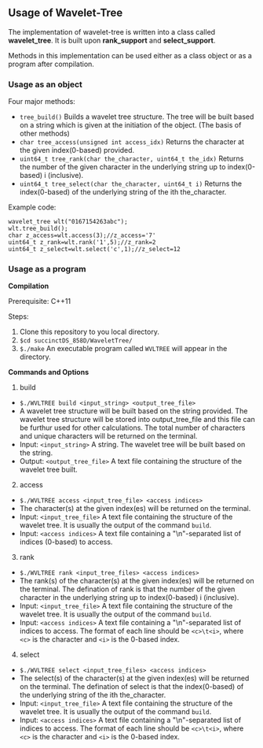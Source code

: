 ## Usage of Wavelet-Tree
The implementation of wavelet-tree is written into a class called **wavelet_tree**. It is built upon **rank_support** and **select_support**.

Methods in this implementation can be used either as a class object or as a program after compilation.

### Usage as an object

Four major methods:
- `tree_build()` Builds a wavelet tree structure. The tree will be built based on a string which is given at the initiation of the object. (The basis of other methods)
- `char tree_access(unsigned int access_idx)` Returns the character at the given index(0-based) provided.
- `uint64_t tree_rank(char the_character, uint64_t the_idx)` Returns the number of the given character in the underlying string up to index(0-based) i (inclusive).
- `uint64_t tree_select(char the_character, uint64_t i)` Returns the index(0-based) of the underlying string of the ith the_character.

Example code:
```
wavelet_tree wlt("0167154263abc");
wlt.tree_build();
char z_access=wlt.access(3);//z_access='7'
uint64_t z_rank=wlt.rank('1',5);//z_rank=2
uint64_t z_select=wlt.select('c',1);//z_select=12
```

### Usage as a program
**Compilation**

Prerequisite: C++11

Steps:
1. Clone this repository to you local directory.
2. `$cd succinctDS_858D/WaveletTree/`
3. `$./make` An executable program called `WVLTREE` will appear in the directory.

**Commands and Options**
1. build
  - `$./WVLTREE build <input_string> <output_tree_file>` 
  - A wavelet tree structure will be built based on the string provided. The wavelet tree structure will be stored into output_tree_file and this file can be furthur used for other calculations. The total number of characters and unique characters will be returned on the terminal.
  - Input: `<input_string>` A string. The wavelet tree will be built based on the string.
  - Output: `<output_tree_file>` A text file containing the structure of the wavelet tree built.
2. access
  - `$./WVLTREE access <input_tree_file> <access indices>` 
  - The character(s) at the given index(es) will be returned on the terminal.
  - Input: `<input_tree_file>` A text file containing the structure of the wavelet tree. It is usually the output of the command `build`.
  - Input: `<access indices>` A text file containing a "\n"-separated list of indices (0-based) to access.
3. rank
  - `$./WVLTREE rank <input_tree_files> <access indices>`
  - The rank(s) of the character(s) at the given index(es) will be returned on the terminal. The defination of rank is that the number of the given character in the underlying string up to index(0-based) i (inclusive).
  - Input: `<input_tree_file>` A text file containing the structure of the wavelet tree. It is usually the output of the command `build`.
  - Input: `<access indices>` A text file containing a "\n"-separated list of indices to access. The format of each line should be `<c>\t<i>`, where `<c>` is the character and `<i>` is the 0-based index.
4. select
  - `$./WVLTREE select <input_tree_files> <access indices>`
  - The select(s) of the character(s) at the given index(es) will be returned on the terminal. The defination of select is that the index(0-based) of the underlying string of the ith the_character.
  - Input: `<input_tree_file>` A text file containing the structure of the wavelet tree. It is usually the output of the command `build`.
  - Input: `<access indices>` A text file containing a "\n"-separated list of indices to access. The format of each line should be `<c>\t<i>`, where `<c>` is the character and `<i>` is the 0-based index.
